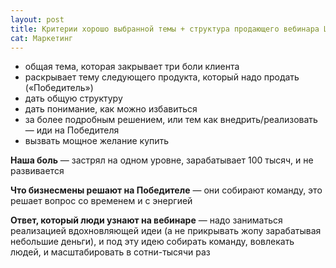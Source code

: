 ```yaml
---
layout: post
title: Критерии хорошо выбранной темы + структура продающего вебинара Шевченко
cat: Маркетинг
---
```


- общая тема, которая закрывает три боли клиента
- раскрывает тему следующего продукта, который надо продать («Победитель»)
- дать общую структуру
- дать понимание, как можно избавиться
- за более подробным решением, или тем как внедрить/реализовать — иди на Победителя
- вызвать мощное желание купить

**Наша боль** — застрял на одном уровне, зарабатывает 100 тысяч, и не развивается

**Что бизнесмены решают на Победителе** — они собирают команду, это решает вопрос со временем и с энергией

**Ответ, который люди узнают на вебинаре** — надо заниматься реализацией вдохновляющей идеи (а не прикрывать жопу зарабатывая небольшие деньги), и под эту идею собирать команду, вовлекать людей, и масштабировать в сотни-тысячи раз